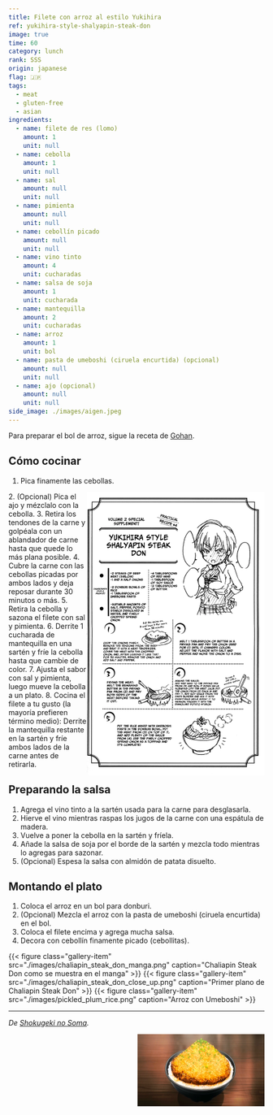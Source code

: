 ```yaml
---
title: Filete con arroz al estilo Yukihira
ref: yukihira-style-shalyapin-steak-don
image: true
time: 60
category: lunch
rank: SSS
origin: japanese
flag: 🇯🇵
tags:
  - meat
  - gluten-free
  - asian
ingredients:
  - name: filete de res (lomo)
    amount: 1
    unit: null
  - name: cebolla
    amount: 1
    unit: null
  - name: sal
    amount: null
    unit: null
  - name: pimienta
    amount: null
    unit: null
  - name: cebollín picado
    amount: null
    unit: null
  - name: vino tinto
    amount: 4
    unit: cucharadas
  - name: salsa de soja
    amount: 1
    unit: cucharada
  - name: mantequilla
    amount: 2
    unit: cucharadas
  - name: arroz
    amount: 1
    unit: bol
  - name: pasta de umeboshi (ciruela encurtida) (opcional)
    amount: null
    unit: null
  - name: ajo (opcional)
    amount: null
    unit: null
side_image: ./images/aigen.jpeg
---
```


Para preparar el bol de arroz, sigue la receta de [Gohan](../gohan_rice).

## Cómo cocinar
1. Pica finamente las cebollas.
<img src="images/manga_recipe.png" title="Receta original de Shalyapin Steak Don estilo Yukihira" alt="Receta original de Shalyapin Steak Don estilo Yukihira" style="width:350px; float:right;"/>
2. (Opcional) Pica el ajo y mézclalo con la cebolla.
3. Retira los tendones de la carne y golpéala con un ablandador de carne hasta que quede lo más plana posible.
4. Cubre la carne con las cebollas picadas por ambos lados y deja reposar durante 30 minutos o más.
5. Retira la cebolla y sazona el filete con sal y pimienta.
6. Derrite 1 cucharada de mantequilla en una sartén y fríe la cebolla hasta que cambie de color.
7. Ajusta el sabor con sal y pimienta, luego mueve la cebolla a un plato.
8. Cocina el filete a tu gusto (la mayoría prefieren término medio): Derrite la mantequilla restante en la sartén y fríe ambos lados de la carne antes de retirarla.

## Preparando la salsa

1. Agrega el vino tinto a la sartén usada para la carne para desglasarla.
2. Hierve el vino mientras raspas los jugos de la carne con una espátula de madera.
3. Vuelve a poner la cebolla en la sartén y fríela.
4. Añade la salsa de soja por el borde de la sartén y mezcla todo mientras lo agregas para sazonar.
5. (Opcional) Espesa la salsa con almidón de patata disuelto.

## Montando el plato
1. Coloca el arroz en un bol para donburi.
2. (Opcional) Mezcla el arroz con la pasta de umeboshi (ciruela encurtida) en el bol.
3. Coloca el filete encima y agrega mucha salsa.
4. Decora con cebollín finamente picado (cebollitas).

<div class="gallery gallery-3">
{{< figure class="gallery-item" src="./images/chaliapin_steak_don_manga.png" caption="Chaliapin Steak Don como se muestra en el manga" >}}
{{< figure class="gallery-item" src="./images/chaliapin_steak_don_close_up.png" caption="Primer plano de Chaliapin Steak Don" >}}
{{< figure class="gallery-item" src="./images/pickled_plum_rice.png" caption="Arroz con Umeboshi" >}}
</div>

---

_De [Shokugeki no Soma](https://shokugekinosoma.fandom.com/wiki/Chaliapin_Steak_Don)._

<img src="images/chaliapin_steak_don.png" style="width:250px; float:right;"/>